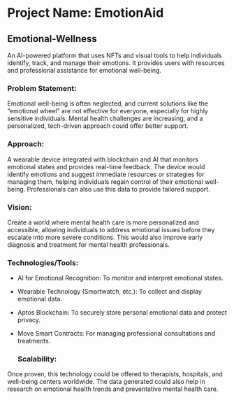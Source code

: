 # Project Name: EmotionAid

## Emotional-Wellness
An AI-powered platform that uses NFTs and visual tools to help individuals identify, track, and manage their emotions. 
It provides users with resources and professional assistance for emotional well-being.

### Problem Statement:
Emotional well-being is often neglected, and current solutions like the “emotional wheel” are not effective for everyone,
especially for highly sensitive individuals. Mental health challenges are increasing, and a personalized, tech-driven approach could offer better support.

### Approach:
A wearable device integrated with blockchain and AI that monitors emotional states and provides real-time feedback.
The device would identify emotions and suggest immediate resources or strategies for managing them, helping individuals regain control of their emotional well-being. 
Professionals can also use this data to provide tailored support.

### Vision:
Create a world where mental health care is more personalized and accessible, allowing individuals to address emotional issues before they escalate into more severe conditions.
 This would also improve early diagnosis and treatment for mental health professionals.

### Technologies/Tools:

- AI for Emotional Recognition: To monitor and interpret emotional states.
  
- Wearable Technology (Smartwatch, etc.): To collect and display emotional data.
  
- Aptos Blockchain: To securely store personal emotional data and protect privacy.
  
- Move Smart Contracts: For managing professional consultations and treatments.

  ### Scalability:
Once proven, this technology could be offered to therapists, hospitals, and well-being centers worldwide.
The data generated could also help in research on emotional health trends and preventative mental health care.

